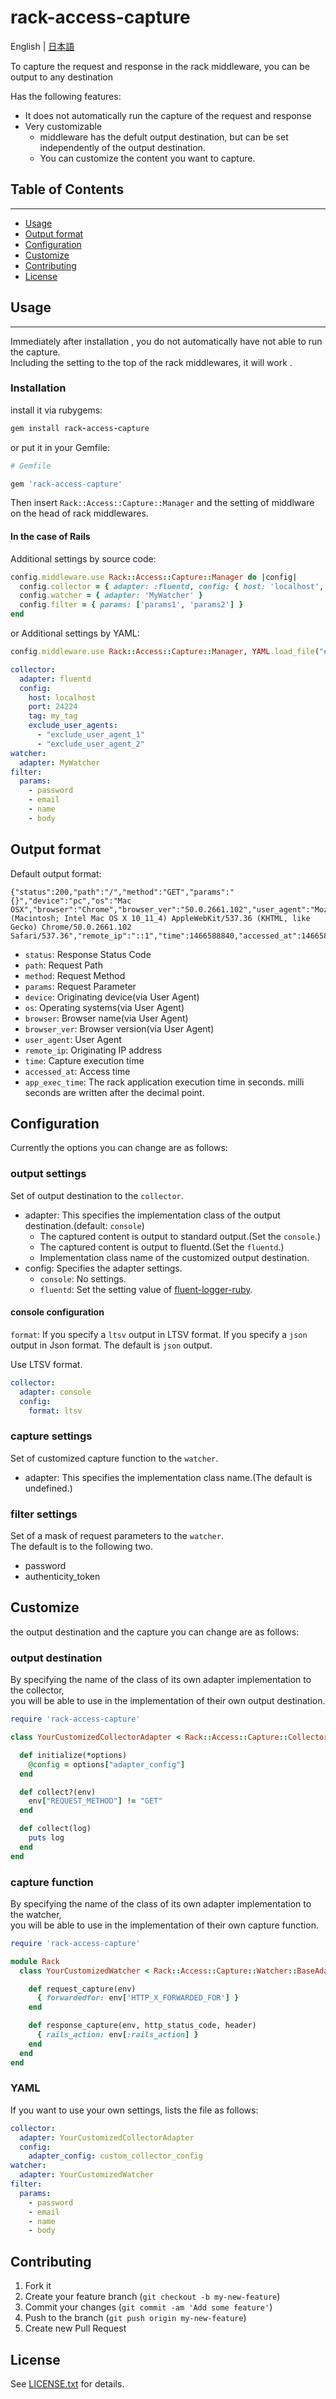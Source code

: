 # rack-access-capture

English | [日本語](README.ja.md)

To capture the request and response in the rack middleware, you can be output to any destination

Has the following features:

* It does not automatically run the capture of the request and response
* Very customizable
    * middleware has the defult output destination, but can be set independently of the output destination.
    * You can customize the content you want to capture.

## Table of Contents ##

---

* [Usage](#usage)
* [Output format](#output-format)
* [Configuration](#configuration)
* [Customize](#customize)
* [Contributing](#contributing)
* [License](#license)

## Usage ##

---

Immediately after installation , you do not automatically have not able to run the capture.  
Including the setting to the top of the rack middlewares, it will work .

### Installation ###

install it via rubygems:

```ruby
gem install rack-access-capture
```

or put it in your Gemfile:

```ruby
# Gemfile

gem 'rack-access-capture'
```

Then insert ``Rack::Access::Capture::Manager`` and the setting of middlware on the head of rack middlewares.

#### In the case of Rails ####

Additional settings by source code:

```ruby
config.middleware.use Rack::Access::Capture::Manager do |config|
  config.collector = { adapter: :fluentd, config: { host: 'localhost', port: 24224, tag: 'mytag', exclude_user_agents: ["exclude_user_agent_1", "exclude_user_agent_2"] } }
  config.watcher = { adapter: 'MyWatcher' }
  config.filter = { params: ['params1', 'params2'] }
end
```

or Additional settings by YAML:

```ruby
config.middleware.use Rack::Access::Capture::Manager, YAML.load_file("#{Rails.root}/config/rack.yml")
```

```yaml
collector:
  adapter: fluentd
  config:
    host: localhost
    port: 24224
    tag: my_tag
    exclude_user_agents:
      - "exclude_user_agent_1"
      - "exclude_user_agent_2"
watcher:
  adapter: MyWatcher
filter:
  params:
    - password
    - email
    - name
    - body
```

## Output format ##

Default output format:

```
{"status":200,"path":"/","method":"GET","params":"{}","device":"pc","os":"Mac OSX","browser":"Chrome","browser_ver":"50.0.2661.102","user_agent":"Mozilla/5.0 (Macintosh; Intel Mac OS X 10_11_4) AppleWebKit/537.36 (KHTML, like Gecko) Chrome/50.0.2661.102 Safari/537.36","remote_ip":"::1","time":1466588840,"accessed_at":1466588840,"app_exec_time":3.8547658920288086}
```

* ``status``: Response Status Code
* ``path``: Request Path
* ``method``: Request Method
* ``params``: Request Parameter
* ``device``: Originating device(via User Agent)
* ``os``: Operating systems(via User Agent)
* ``browser``: Browser name(via User Agent)
* ``browser_ver``: Browser version(via User Agent)
* ``user_agent``: User Agent
* ``remote_ip``: Originating IP address
* ``time``: Capture execution time
* ``accessed_at``: Access time
* ``app_exec_time``: The rack application execution time in seconds. milli seconds are written after the decimal point.

## Configuration ##

Currently the options you can change are as follows:

### output settings ###

Set of output destination to the ``collector``.

* adapter: This specifies the implementation class of the output destination.(default: ``console``)
    * The captured content is output to standard output.(Set the ``console``.)
    * The captured content is output to fluentd.(Set the ``fluentd``.)
    * Implementation class name of the customized output destination.
* config: Specifies the adapter settings.
    * ``console``: No settings.
    * ``fluentd``: Set the setting value of [fluent-logger-ruby](https://github.com/fluent/fluent-logger-ruby).

#### **console** configuration ####

``format``: If you specify a ``ltsv`` output in LTSV format. If you specify a ``json`` output in Json format. The default is ``json`` output.

Use LTSV format.

```yaml
collector:
  adapter: console
  config:
    format: ltsv
```

### capture settings ###

Set of customized capture function to the ``watcher``.

* adapter: This specifies the implementation class name.(The default is undefined.)

### filter settings ###

Set of a mask of request parameters to the ``watcher``.  
The default is to the following two.

* password
* authenticity_token

## Customize ##

the output destination and the capture you can change are as follows:

### output destination ###

By specifying the name of the class of its own adapter implementation to the collector,  
you will be able to use in the implementation of their own output destination.

```ruby
require 'rack-access-capture'

class YourCustomizedCollectorAdapter < Rack::Access::Capture::Collector::AbstractAdapter

  def initialize(*options)
    @config = options["adapter_config"]
  end

  def collect?(env)
    env["REQUEST_METHOD"] != "GET"
  end

  def collect(log)
    puts log
  end
end

```

### capture function ###

By specifying the name of the class of its own adapter implementation to the watcher,  
you will be able to use in the implementation of their own capture function.

```ruby
require 'rack-access-capture'

module Rack
  class YourCustomizedWatcher < Rack::Access::Capture::Watcher::BaseAdapter

    def request_capture(env)
      { forwardedfor: env['HTTP_X_FORWARDED_FOR'] }
    end

    def response_capture(env, http_status_code, header)
      { rails_action: env[:rails_action] }
    end
  end
end
```

### YAML ###

If you want to use your own settings, lists the file as follows:

```yaml
collector:
  adapter: YourCustomizedCollectorAdapter
  config:
    adapter_config: custom_collector_config
watcher:
  adapter: YourCustomizedWatcher
filter:
  params:
    - password
    - email
    - name
    - body
```

## Contributing ##

1. Fork it
2. Create your feature branch (`git checkout -b my-new-feature`)
3. Commit your changes (`git commit -am 'Add some feature'`)
4. Push to the branch (`git push origin my-new-feature`)
5. Create new Pull Request

## License ##

See [LICENSE.txt](LICENSE.txt) for details.
